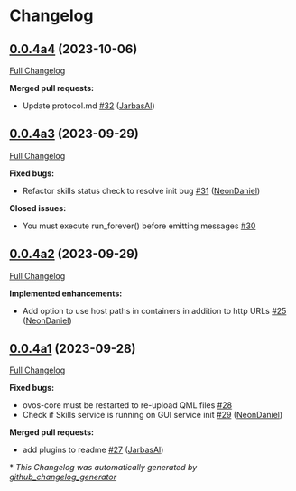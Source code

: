 # Changelog

## [0.0.4a4](https://github.com/OpenVoiceOS/ovos-gui/tree/0.0.4a4) (2023-10-06)

[Full Changelog](https://github.com/OpenVoiceOS/ovos-gui/compare/0.0.4a3...0.0.4a4)

**Merged pull requests:**

- Update protocol.md [\#32](https://github.com/OpenVoiceOS/ovos-gui/pull/32) ([JarbasAl](https://github.com/JarbasAl))

## [0.0.4a3](https://github.com/OpenVoiceOS/ovos-gui/tree/0.0.4a3) (2023-09-29)

[Full Changelog](https://github.com/OpenVoiceOS/ovos-gui/compare/0.0.4a2...0.0.4a3)

**Fixed bugs:**

- Refactor skills status check to resolve init bug [\#31](https://github.com/OpenVoiceOS/ovos-gui/pull/31) ([NeonDaniel](https://github.com/NeonDaniel))

**Closed issues:**

- You must execute run\_forever\(\) before emitting messages [\#30](https://github.com/OpenVoiceOS/ovos-gui/issues/30)

## [0.0.4a2](https://github.com/OpenVoiceOS/ovos-gui/tree/0.0.4a2) (2023-09-29)

[Full Changelog](https://github.com/OpenVoiceOS/ovos-gui/compare/0.0.4a1...0.0.4a2)

**Implemented enhancements:**

- Add option to use host paths in containers in addition to http URLs [\#25](https://github.com/OpenVoiceOS/ovos-gui/pull/25) ([NeonDaniel](https://github.com/NeonDaniel))

## [0.0.4a1](https://github.com/OpenVoiceOS/ovos-gui/tree/0.0.4a1) (2023-09-28)

[Full Changelog](https://github.com/OpenVoiceOS/ovos-gui/compare/0.0.3...0.0.4a1)

**Fixed bugs:**

- ovos-core must be restarted to re-upload QML files [\#28](https://github.com/OpenVoiceOS/ovos-gui/issues/28)
- Check if Skills service is running on GUI service init [\#29](https://github.com/OpenVoiceOS/ovos-gui/pull/29) ([NeonDaniel](https://github.com/NeonDaniel))

**Merged pull requests:**

- add plugins to readme [\#27](https://github.com/OpenVoiceOS/ovos-gui/pull/27) ([JarbasAl](https://github.com/JarbasAl))



\* *This Changelog was automatically generated by [github_changelog_generator](https://github.com/github-changelog-generator/github-changelog-generator)*
